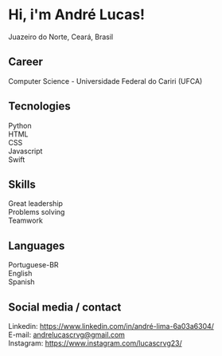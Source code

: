 # Hi, i'm André Lucas!

Juazeiro do Norte, Ceará, Brasil

## Career

Computer Science - Universidade Federal do Cariri (UFCA)

## Tecnologies

Python <br>
HTML <br>
CSS <br>
Javascript <br>
Swift

## Skills

Great leadership <br>
Problems solving <br>
Teamwork

## Languages

Portuguese-BR <br>
English <br>
Spanish

## Social media / contact

Linkedin: https://www.linkedin.com/in/andré-lima-6a03a6304/ <br>
E-mail: andrelucascrvg@gmail.com <br>
Instagram: https://www.instagram.com/lucascrvg23/
